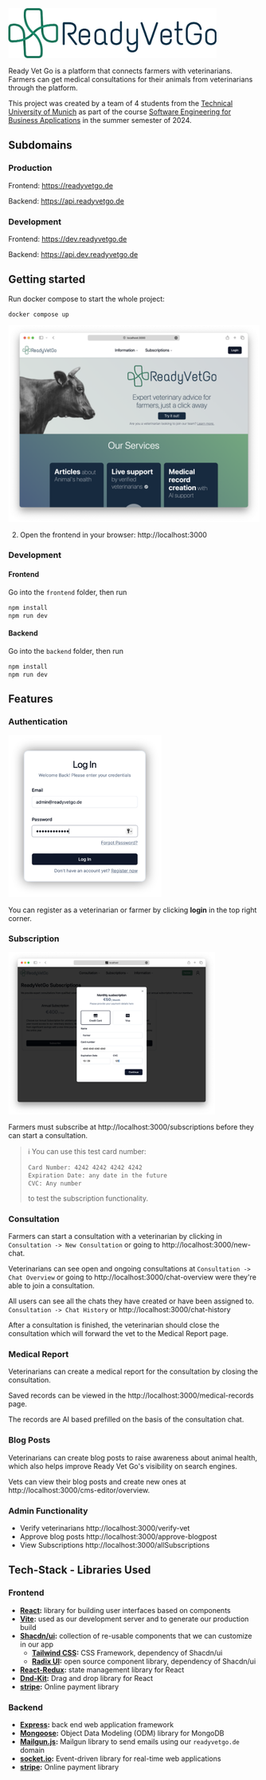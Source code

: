 <img src="images/Logo.png" alt="ReadyVetGo Logo" style="max-height: 100px">

Ready Vet Go is a platform that connects farmers with veterinarians.
Farmers can get medical consultations for their animals from veterinarians through the platform.

This project was created by a team of 4 students from the [Technical University of Munich](https://www.tum.de)
as part of the course
[Software Engineering for Business Applications](https://wwwmatthes.in.tum.de/pages/1mqqqoqe7gapz/Software-Engineering-for-Business-Applications-SEBA-Master)
in the summer semester of 2024.

## Subdomains

### Production

Frontend:
https://readyvetgo.de

Backend: https://api.readyvetgo.de

### Development

Frontend:
https://dev.readyvetgo.de

Backend: https://api.dev.readyvetgo.de

## Getting started

Run docker compose to start the whole project:

```shell
docker compose up
```

![Subdomains](images/Landing-page.png)

2. Open the frontend in your browser: http://localhost:3000


### Development
#### Frontend
Go into the `frontend` folder, then run
```shell
npm install
npm run dev
```
#### Backend
Go into the `backend` folder, then run
```shell
npm install
npm run dev
```

## Features

### Authentication

<img src="images/Login.png" alt="ReadyVetGo Logo" style="max-height: 325px">

You can register as a veterinarian or farmer by clicking **login** in the top right corner.
### Subscription

<img src="images/Subscription.png" alt="ReadyVetGo Logo" style="max-height: 325px">

Farmers must subscribe at http://localhost:3000/subscriptions before they can start a consultation. 
> ℹ️ You can use this test card number: 
> ```
> Card Number: 4242 4242 4242 4242
> Expiration Date: any date in the future
> CVC: Any number
> ```
> to test the subscription functionality.

### Consultation

Farmers can start a consultation with a veterinarian by clicking in `Consultation -> New Consultation` or going
to http://localhost:3000/new-chat.

Veterinarians can see open and ongoing consultations at `Consultation -> Chat Overview` or going
to http://localhost:3000/chat-overview were they're able to join a consultation.

All users can see all the chats they have created or have been assigned to. `Consultation -> Chat History` or http://localhost:3000/chat-history

After a consultation is finished, the veterinarian should close the consultation which will forward the vet to the Medical Report page.

### Medical Report
Veterinarians can create a medical report for the consultation by closing the consultation. 

Saved records can be viewed in the http://localhost:3000/medical-records page.

The records are AI based prefilled on the basis of the consultation chat.

### Blog Posts

Veterinarians can create blog posts to raise awareness about animal health, which also helps improve Ready Vet Go's visibility on search engines. 

Vets can view their blog posts and create new ones at http://localhost:3000/cms-editor/overview.

### Admin Functionality
- Verify veterinarians http://localhost:3000/verify-vet
- Approve blog posts http://localhost:3000/approve-blogpost
- View Subscriptions http://localhost:3000/allSubscriptions

## Tech-Stack - Libraries Used

### Frontend

- **[React](https://react.dev/):** library for building user interfaces based on components
- **[Vite](https://vitejs.dev/):** used as our development server and to generate our production build
- **[Shacdn/ui](https://ui.shadcn.com/):** collection of re-usable components that we can customize in our app
    - **[Tailwind CSS](https://tailwindcss.com/):** CSS Framework, dependency of Shacdn/ui
    - **[Radix UI](https://www.radix-ui.com/):** open source component library, dependency of Shacdn/ui
- **[React-Redux](https://redux.js.org/):** state management library for React
- **[Dnd-Kit](https://dndkit.com/):** Drag and drop library for React
- **[stripe](https://stripe.com/):** Online payment library


### Backend

- **[Express](https://expressjs.com/):** back end web application framework
- **[Mongoose](https://mongoosejs.com/):** Object Data Modeling (ODM) library for MongoDB
- **[Mailgun.js](https://www.mailgun.com/):** Mailgun library to send emails using our `readyvetgo.de` domain
- **[socket.io](https://socket.io/):** Event-driven library for real-time web applications
- **[stripe](https://stripe.com/):** Online payment library
